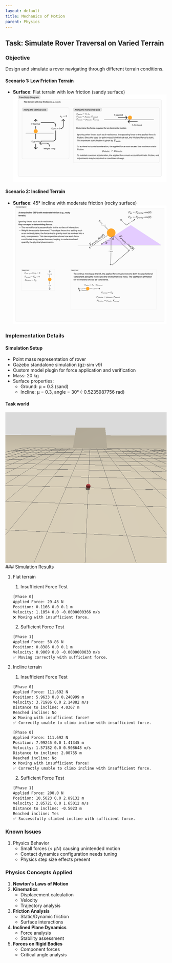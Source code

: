```yaml
---
layout: default
title: Mechanics of Motion
parent: Physics
---
```


## Task: Simulate Rover Traversal on Varied Terrain

### Objective

Design and simulate a rover navigating through different terrain conditions.

#### Scenario 1: Low Friction Terrain
- **Surface**: Flat terrain with low friction (sandy surface)
    <a href="resources/images/fbd/flat_terrain.png" data-fancybox="terrain-images" data-title="Free Body Diagram - Flat Terrain">
        <img src="resources/images/fbd/flat_terrain.png" alt="FBD Flat Terrain" />
    </a>

#### Scenario 2: Inclined Terrain
- **Surface**: 45° incline with moderate friction (rocky surface)
    <a href="resources/images/fbd/inclined_terrain.png" data-fancybox="terrain-images" data-title="Free Body Diagram - Inclined Terrain">
        <img src="resources/images/fbd/inclined_terrain.png" alt="FBD Inclined Terrain" />
    </a>

### Implementation Details
#### Simulation Setup
- Point mass representation of rover
- Gazebo standalone simulation (gz-sim v9)
- Custom model plugin for force application and verification
- Mass: 20 kg
- Surface properties:
  - Ground: μ = 0.3 (sand)
  - Incline: μ = 0.3, angle = 30° (-0.5235987756 rad)


#### Task world
<a href="resources/images/simulation/task-world.png" data-fancybox="terrain-images" data-title="Task World">
    <img src="resources/images/simulation/task-world.png" alt="Task World" />
</a>
### Simulation Results

1. Flat terrain
    1. Insufficient Force Test
    ```log
    [Phase 0]
    Applied Force: 29.43 N
    Position: 0.1166 0.0 0.1 m
    Velocity: 1.1054 0.0 -0.0000000366 m/s
    ❌ Moving with insufficient force.
    ```
    2. Sufficient Force Test
    ```log
    [Phase 1]
    Applied Force: 58.86 N
    Position: 0.8386 0.0 0.1 m
    Velocity: 0.9069 0.0 -0.0000000033 m/s
    ✅ Moving correctly with sufficient force.
    ```

2. Incline terrain
    1. Insufficient Force Test
    ```log
    [Phase 0]
    Applied Force: 111.692 N
    Position: 5.9633 0.0 0.240999 m
    Velocity: 3.71986 0.0 2.14882 m/s
    Distance to incline: 4.0367 m
    Reached incline: No
    ❌ Moving with insufficient force!
    ✅ Correctly unable to climb incline with insufficient force.
    ```

    ```log
    [Phase 0]
    Applied Force: 111.692 N
    Position: 7.99245 0.0 1.41345 m
    Velocity: 1.57182 0.0 0.908648 m/s
    Distance to incline: 2.00755 m
    Reached incline: No
    ❌ Moving with insufficient force!
    ✅ Correctly unable to climb incline with insufficient force.
    ```
    2. Sufficient Force Test
    ```log
    [Phase 1]
    Applied Force: 200.0 N
    Position: 10.5023 0.0 2.89132 m
    Velocity: 2.85721 0.0 1.65012 m/s
    Distance to incline: -0.5023 m
    Reached incline: Yes
    ✅ Successfully climbed incline with sufficient force.
    ```


### Known Issues
1. Physics Behavior
   - Small forces (< μN) causing unintended motion
   - Contact dynamics configuration needs tuning
   - Physics step size effects present

### Physics Concepts Applied
1. **Newton's Laws of Motion**
2. **Kinematics**
   - Displacement calculation
   - Velocity
   - Trajectory analysis
3. **Friction Analysis**
    - Static/Dynamic friction
    - Surface interactions
4. **Inclined Plane Dynamics**
   - Force analysis
   - Stability assessment
5. **Forces on Rigid Bodies**
   - Component forces
   - Critical angle analysis
